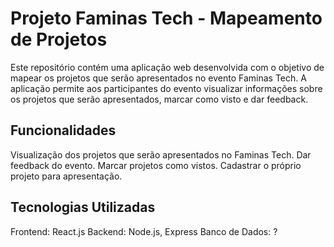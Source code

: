 <h1>Projeto Faminas Tech - Mapeamento de Projetos</h1>
Este repositório contém uma aplicação web desenvolvida com o objetivo de mapear os projetos que serão apresentados no evento Faminas Tech. A aplicação permite aos participantes do evento visualizar informações sobre os projetos que serão apresentados, marcar como visto e dar feedback.

<h2>Funcionalidades</h2>
Visualização dos projetos que serão apresentados no Faminas Tech.
Dar feedback do evento.
Marcar projetos como vistos.
Cadastrar o próprio projeto para apresentação.

<h2>Tecnologias Utilizadas</h2>
Frontend: React.js
Backend: Node.js, Express
Banco de Dados: ?
